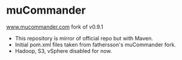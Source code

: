 muCommander
===========

www.mucommander.com fork of v0.9.1

* This repository is mirror of official repo but with Maven.
* Initial pom.xml files taken from fathersson's muCommander fork.
* Hadoop, S3, vSphere disabled for now.
